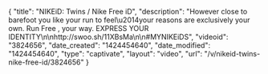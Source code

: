{
    "title": "NIKEiD: Twins \/ Nike Free iD",
    "description": "However close to barefoot you like your run to feel\u2014your reasons are exclusively your own. Run Free , your way. EXPRESS YOUR IDENTITY\n\nhttp:\/\/swoo.sh\/11XBsMa\n\n#MYNIKEiDS",
    "videoid": "3824656",
    "date_created": "1424454640",
    "date_modified": "1424454640",
    "type": "captivate",
    "layout": "video",
    "url": "\/v\/nikeid-twins-nike-free-id\/3824656"
}